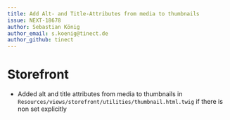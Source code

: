 ```yaml
---
title: Add Alt- and Title-Attributes from media to thumbnails
issue: NEXT-18678
author: Sebastian König
author_email: s.koenig@tinect.de
author_github: tinect
---
```

# Storefront
* Added alt and title attributes from media to thumbnails in `Resources/views/storefront/utilities/thumbnail.html.twig` if there is non set explicitly
